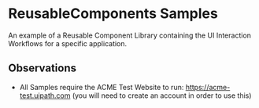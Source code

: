 # ReusableComponents Samples

An example of a Reusable Component Library containing the UI Interaction Workflows for a specific application.

## Observations
+ All Samples require the ACME Test Website to run: https://acme-test.uipath.com (you will need to create an account in order to use this)
